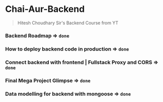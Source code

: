 # Chai-Aur-Backend

> Hitesh Choudhary Sir's Backend Course from YT

### Backend Roadmap => `done`

### How to deploy backend code in production => `done`

### Connect backend with frontend | Fullstack Proxy and CORS => `done`

### Final Mega Project Glimpse => `done`

### Data modelling for backend with mongoose => `done`
